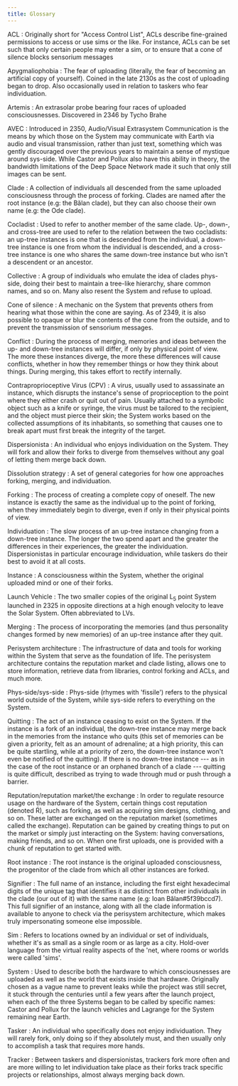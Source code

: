 ```yaml
---
title: Glossary
---
```


ACL
:   Originally short for "Access Control List", ACLs describe fine-grained permissions to access or use sims or the like. For instance, ACLs can be set such that only certain people may enter a sim, or to ensure that a cone of silence blocks sensorium messages

Apygmaliophobia
:   The fear of uploading (literally, the fear of becoming an artificial copy of yourself). Coined in the late 2130s as the cost of uploading began to drop. Also occasionally used in relation to taskers who fear individuation.

Artemis
:   An extrasolar probe bearing four races of uploaded consciousnesses. Discovered in 2346 by Tycho Brahe

AVEC
:   Introduced in 2350, Audio/Visual Extrasystem Communication is the means by which those on the System may communicate with Earth via audio and visual transmission, rather than just text, something which was gently discouraged over the previous years to maintain a sense of mystique around sys-side. While Castor and Pollux also have this ability in theory, the bandwidth limitations of the Deep Space Network made it such that only still images can be sent.

Clade
:   A collection of individuals all descended from the same uploaded consciousness through the process of forking. Clades are named after the root instance (e.g: the Bălan clade), but they can also choose their own name (e.g: the Ode clade).

Cocladist
:   Used to refer to another member of the same clade. Up-, down-, and cross-tree are used to refer to the relation between the two cocladists: an up-tree instances is one that is descended from the individual, a down-tree instance is one from whom the individual is descended, and a cross-tree instance is one who shares the same down-tree instance but who isn't a descendent or an ancestor.

Collective
:   A group of individuals who emulate the idea of clades phys-side, doing their best to maintain a tree-like hierarchy, share common names, and so on. Many also resent the System and refuse to upload.

Cone of silence
:   A mechanic on the System that prevents others from hearing what those within the cone are saying. As of 2349, it is also possible to opaque or blur the contents of the cone from the outside, and to prevent the transmission of sensorium messages.

Conflict
:   During the process of merging, memories and ideas between the up- and down-tree instances will differ, if only by physical point of view. The more these instances diverge, the more these differences will cause conflicts, whether in how they remember things or how they think about things. During merging, this takes effort to rectify internally.

Contraproprioceptive Virus (CPV)
:   A virus, usually used to assassinate an instance, which disrupts the instance's sense of proprioception to the point where they either crash or quit out of pain. Usually attached to a symbolic object such as a knife or syringe, the virus must be tailored to the recipient, and the object must pierce their skin; the System works based on the collected assumptions of its inhabitants, so something that causes one to break apart must first break the integrity of the target.

Dispersionista
:   An individual who enjoys individuation on the System. They will fork and allow their forks to diverge from themselves without any goal of letting them merge back down.

Dissolution strategy
:   A set of general categories for how one approaches forking, merging, and individuation.

Forking
:   The process of creating a complete copy of oneself. The new instance is exactly the same as the individual up to the point of forking, when they immediately begin to diverge, even if only in their physical points of view.

Individuation
:   The slow process of an up-tree instance changing from a down-tree instance. The longer the two spend apart and the greater the differences in their experiences, the greater the individuation. Dispersionistas in particular encourage individuation, while taskers do their best to avoid it at all costs.

Instance
:   A consciousness within the System, whether the original uploaded mind or one of their forks.

Launch Vehicle
:   The two smaller copies of the original L<sub>5</sub> point System launched in 2325 in opposite directions at a high enough velocity to leave the Solar System. Often abbreviated to LVs.

Merging
:   The process of incorporating the memories (and thus personality changes formed by new memories) of an up-tree instance after they quit.

Perisystem architecture
:   The infrastructure of data and tools for working within the System that serve as the foundation of life. The perisystem architecture contains the reputation market and clade listing, allows one to store information, retrieve data from libraries, control forking and ACLs, and much more.

Phys-side/sys-side
:   Phys-side (rhymes with 'fissile') refers to the physical world outside of the System, while sys-side refers to everything on the System.

Quitting
:   The act of an instance ceasing to exist on the System. If the instance is a fork of an individual, the down-tree instance may merge back in the memories from the instance who quits (this set of memories can be given a priority, felt as an amount of adrenaline; at a high priority, this can be quite startling, while at a priority of zero, the down-tree instance won't even be notified of the quitting). If there is no down-tree instance --- as in the case of the root instance or an orphaned branch of a clade --- quitting is quite difficult, described as trying to wade through mud or push through a barrier.

Reputation/reputation market/the exchange
:   In order to regulate resource usage on the hardware of the System, certain things cost reputation (denoted Ŕ), such as forking, as well as acquiring sim designs, clothing, and so on. These latter are exchanged on the reputation market (sometimes called the exchange). Reputation can be gained by creating things to put on the market or simply just interacting on the System: having conversations, making friends, and so on. When one first uploads, one is provided with a chunk of reputation to get started with.

Root instance
:   The root instance is the original uploaded consciousness, the progenitor of the clade from which all other instances are forked.

Signifier
:   The full name of an instance, including the first eight hexadecimal digits of the unique tag that identifies it as distinct from other individuals in the clade (our out of it) with the same name (e.g: Ioan Bălan#5f39bccd7). This full signifier of an instance, along with all the clade information is available to anyone to check via the perisystem architecture, which makes truly impersonating someone else impossible.

Sim
:   Refers to locations owned by an individual or set of individuals, whether it's as small as a single room or as large as a city. Hold-over language from the virtual reality aspects of the 'net, where rooms or worlds were called 'sims'.

System
:   Used to describe both the hardware to which consciousnesses are uploaded as well as the world that exists inside that hardware. Originally chosen as a vague name to prevent leaks while the project was still secret, it stuck through the centuries until a few years after the launch project, when each of the three Systems began to be called by specific names: Castor and Pollux for the launch vehicles and Lagrange for the System remaining near Earth.

Tasker
:   An individual who specifically does not enjoy individuation. They will rarely fork, only doing so if they absolutely must, and then usually only to accomplish a task that requires more hands.

Tracker
:   Between taskers and dispersionistas, trackers fork more often and are more willing to let individuation take place as their forks track specific projects or relationships, almost always merging back down.
